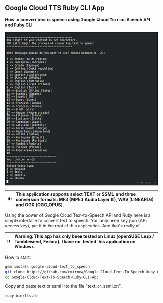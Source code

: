 ## Google Cloud TTS Ruby CLI App

**How to convert text to speech using Google Cloud Text-to-Speech API and Ruby CLI**

<img src="https://github.com/cmirnow/Google-Cloud-Text-To-Speech-Ruby-CLI-App/blob/master/pic/cli_tts.gif" alt="Google Cloud Text-to-Speech Ruby CLI App" />

:sound: | This application supports select TEXT or SSML, and three conversion formats: MP3 (MPEG Audio Layer III), WAV (LINEAR16) and OGG (OGG_OPUS).
:---: | :--- 

Using the power of Google Cloud Text-to-Speech API and Ruby here is a simple interface to convert text to speech.
You only need key.json (API access key), put it in the root of this application. And that's really all. 

:bangbang: | Warning: This app has only been tested on Linux (openSUSE Leap / Tumbleweed, Fedora). I have not tested this application on Windows.
:---: | :--- 


How to start:

```bash
gem install google-cloud-text_to_speech
git clone https://github.com/cmirnow/Google-Cloud-Text-To-Speech-Ruby-CLI-App.git
cd Google-Cloud-Text-To-Speech-Ruby-CLI-App
```
Copy and paste text or ssml into the file "text_or_ssml.txt".

```bash
ruby bin/tts.rb
```